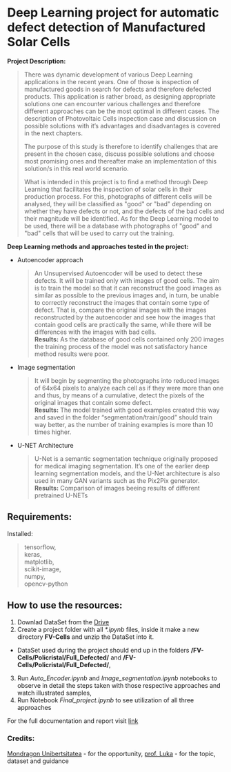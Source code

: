 # Deep Learning project for automatic defect detection of Manufactured Solar Cells

**Project Description:**
>  There was dynamic development of various Deep Learning applications in the recent years. One of those is inspection of manufactured goods in search for defects and therefore defected products. This application is rather broad, as designing appropriate solutions one can encounter various challenges and therefore different approaches can be the most optimal in different cases. The description of Photovoltaic Cells inspection case and discussion on possible solutions with it’s advantages and disadvantages is covered in the next chapters.
>
> The purpose of this study is therefore to identify challenges that are present in the chosen case, discuss possible solutions and choose most promising ones and thereafter make an implementation of this solution/s in this real world scenario.
>
> What is intended in this project is to find a method through Deep Learning that facilitates the inspection of solar cells in their production process. For this, photographs of different cells will be analysed, they will be classified as "good" or "bad" depending on whether they have defects or not, and the defects of the bad cells and their magnitude will be identified. As for the Deep Learning model to be used, there will be a database with photographs of "good" and "bad" cells that will be used to carry out the training.

**Deep Learning methods and approaches tested in the project:**
- Autoencoder approach
  > An Unsupervised Autoencoder will be used to detect these defects. It will be trained only with images of good cells. The aim is to train the model so that it can reconstruct the good images as similar as possible to the previous images and, in turn, be unable to correctly reconstruct the images that contain some type of defect. That is, compare the original images with the images reconstructed by the autoencoder and see how the images that contain good cells are practically the same, while there will be differences with the images with bad cells. \
  > **Results:** As the database of good cells contained only 200 images the training process of the model was not satisfactory hance method results were poor.
- Image segmentation
  > It will begin by segmenting the photographs into reduced images of 64x64 pixels to analyze each cell as if they were more than one and thus, by means of a cumulative, detect the pixels of the original images that contain some defect. \
  > **Results:** The model trained with good examples created this way and saved in the folder “segmentation/train/good” should train way better, as the number of training examples is more than 10 times higher.
- U-NET Architecture
  > U-Net is a semantic segmentation technique originally proposed for medical imaging segmentation. It’s one of the earlier deep learning segmentation models, and the U-Net architecture is also used in many GAN variants such as the Pix2Pix generator. \
  > **Results:** Comparison of images beeing results of different pretrained U-NETs

## Requirements:

Installed:
 > tensorflow, \
 > keras, \
 > matplotlib, \
 > scikit-image, \
 > numpy, \
 > opencv-python

## How to use the resources:

1. Downlad DataSet from the [Drive](https://drive.google.com/file/d/1KHIzLBT4mDT78LYAmoBT76wBO5z4e8a2/view?usp=sharing)
2. Create a project folder with all *\*.ipynb* files, inside it make a new directory **FV-Cells** and unzip the DataSet into it.
- DataSet used during the project should end up in the folders **/FV-Cells/Policristal/Full_Defected/** and **/FV-Cells/Policristal/Full_Defected/**,
3. Run *Auto_Encoder.ipynb* and *Image_segmentation.ipynb* notebooks to observe in detail the steps taken with those respective approaches and watch illustrated samples,
4. Run Notebook *Final_project.ipynb* to see utilization of all three approaches

For the full documentation and report visit [link](https://drive.google.com/file/d/18QVaWcz89qqX2FUrP4Oz0Faoa4F8xLXv/view?usp=sharing)

### Credits:

[Mondragon Unibertsitatea](https://www.mondragon.edu/en/home) - for the opportunity,
[prof. Luka](https://www.linkedin.com/in/luka-eciolaza-9a015a13/) - for the topic, dataset and guidance
